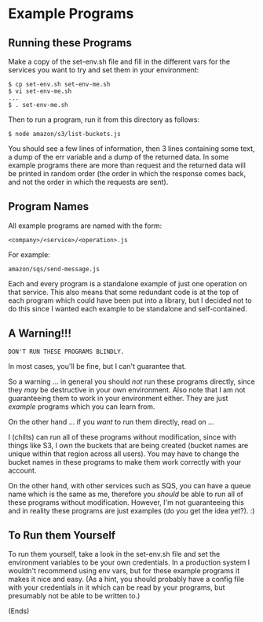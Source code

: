 # Example Programs

## Running these Programs

Make a copy of the set-env.sh file and fill in the different vars for the
services you want to try and set them in your environment:

    $ cp set-env.sh set-env-me.sh
    $ vi set-env-me.sh
    ...
    $ . set-env-me.sh

Then to run a program, run it from this directory as follows:

    $ node amazon/s3/list-buckets.js

You should see a few lines of information, then 3 lines containing some text, a
dump of the err variable and a dump of the returned data. In some example
programs there are more than request and the returned data will be printed in
random order (the order in which the response comes back, and not the order in
which the requests are sent).

## Program Names

All example programs are named with the form:

    <company>/<service>/<operation>.js

For example:

    amazon/sqs/send-message.js

Each and every program is a standalone example of just one operation on that
service. This also means that some redundant code is at the top of each program
which could have been put into a library, but I decided not to do this since I
wanted each example to be standalone and self-contained.

## A Warning!!!

    DON'T RUN THESE PROGRAMS BLINDLY.

In most cases, you'll be fine, but I can't guarantee that.

So a warning ... in general you should _not_ run these programs directly, since
they _may_ be destructive in your own environment. Also note that I am not
guaranteeing them to work in your environment either. They are just _example_
programs which you can learn from.

On the other hand ... if you _want_ to run them directly, read on ...

I (chilts) can run all of these programs without modification, since with
things like S3, I own the buckets that are being created (bucket names are
unique within that region across all users). You may have to change the bucket
names in these programs to make them work correctly with your account.

On the other hand, with other services such as SQS, you can have a queue name
which is the same as me, therefore you _should_ be able to run all of these
programs without modification. However, I'm not guaranteeing this and in
reality these programs are just examples (do you get the idea yet?). :)

## To Run them Yourself

To run them yourself, take a look in the set-env.sh file and set the
environment variables to be your own credentials. In a production system I
wouldn't recommend using env vars, but for these example programs it makes it
nice and easy. (As a hint, you should probably have a config file with your
credentials in it which can be read by your programs, but presumably not be
able to be written to.)

(Ends)
